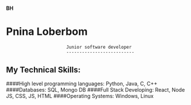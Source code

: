 #### BH
Pnina Loberbom
===============================================================================

                           Junior software developer
                           --------------------------

My Technical Skills:
---------------

####High level programming languages:
Python, Java, C, C++
####Databases:
SQL, Mongo DB
####Full Stack Developing:
React, Node JS, CSS, JS, HTML
####Operating Systems:
Windows, Linux

